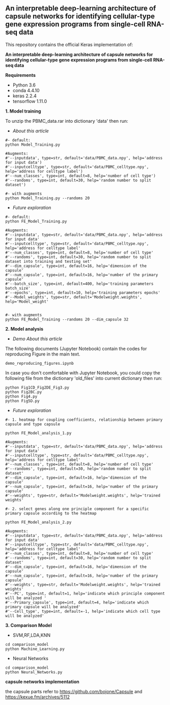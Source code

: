 ## An interpretable deep-learning architecture of capsule networks for identifying cellular-type gene expression programs from single-cell RNA-seq data

This repository contains the official Keras implementation of:

**An interpretable deep-learning architecture of capsule networks for identifying cellular-type gene expression programs from single-cell RNA-seq data**



**Requirements**
- Python 3.6
- conda 4.4.10
- keras 2.2.4
- tensorflow 1.11.0


**1. Model training**

To unzip the PBMC_data.rar into dictionary 'data' then run:

- *About this article*
```
#- default:
python Model_Training.py

#Augments:
#'--inputdata', type=str, default='data/PBMC_data.npy', help='address for input data')
#'--inputcelltype', type=str, default='data/PBMC_celltype.npy', help='address for celltype label')
#'--num_classes', type=int, default=8, help='number of cell type')
#'--randoms', type=int, default=30, help='random number to split dataset')

#- with augments
python Model_Training.py --randoms 20

```

- *Future exploration*
```
#- default:
python FE_Model_Training.py

#Augments:
#'--inputdata', type=str, default='data/PBMC_data.npy', help='address for input data'
#'--inputcelltype', type=str, default='data/PBMC_celltype.npy', help='address for celltype label'
#'--num_classes', type=int, default=8, help='number of cell type'
#'--randoms', type=int, default=30, help='random number to split dataset into training and testing set'
#'--dim_capsule', type=int, default=16, help='dimension of the capsule'
#'--num_capsule', type=int, default=16, help='number of the primary capsule'
#'--batch_size', type=int, default=400, help='training parameters batch_size'
#'--epochs', type=int, default=10, help='training parameters epochs'
#'--Model_weights', type=str, default='Modelweight.weights', help='Model_weight'


#- with augments
python FE_Model_Training --randoms 20 --dim_capsule 32
```

**2. Model analysis**

- *Demo About this article*

The following documents (Jupyter Notebook) contain the codes for reproducing Figure in the main text.
```
demo_reproducing_figures.ipynb
```
In case you don't comfortable with Jupyter Notebook, you could copy the following file from the dictionary 'old_files' into current dictionary then run:
```
python Fig1CD_Fig2DE_Fig3.py
python Fig2BC.py
python Fig4.py
python Fig5D.py
```

- *Future exploration*
```
#- 1. heatmap for coupling coefficients, relationship between primary capsule and type capsule

python FE_Model_analysis_1.py

#Augments:
#'--inputdata', type=str, default='data/PBMC_data.npy', help='address for input data'
#'--inputcelltype', type=str, default='data/PBMC_celltype.npy', help='address for celltype label'
#'--num_classes', type=int, default=8, help='number of cell type'
#'--randoms', type=int, default=30, help='random number to split dataset'
#'--dim_capsule', type=int, default=16, help='dimension of the capsule'
#'--num_capsule', type=int, default=16, help='number of the primary capsule'
#'--weights', type=str, default='Modelweight.weights', help='trained weights'

#- 2. select genes along one principle component for a specific primary capsule according to the heatmap

python FE_Model_analysis_2.py

#Augments:
#'--inputdata', type=str, default='data/PBMC_data.npy', help='address for input data'
#'--inputcelltype', type=str, default='data/PBMC_celltype.npy', help='address for celltype label'
#'--num_classes', type=int, default=8, help='number of cell type'
#'--randoms', type=int, default=30, help='random number to split dataset'
#'--dim_capsule', type=int, default=16, help='dimension of the capsule'
#'--num_capsule', type=int, default=16, help='number of the primary capsule'
#'--weights', type=str, default='Modelweight.weights', help='trained weights'
#'--PC', type=int, default=1, help='indicate which principle component will be analyzed '
#'--Primary_capsule', type=int, default=4, help='indicate which primary capsule will be analyzed'
#'--Cell_type', type=int, default=-1, help='indicate which cell type will be analyzed'
```

**3. Comparison Model**

- SVM,RF,LDA,KNN
```
cd comparison_model
python Machine_Learning.py
```

- Neural Networks
```
cd comparison_model
python Neural_Networks.py
```

**capsule networks implementation**

the capsule parts refer to https://github.com/bojone/Capsule and https://kexue.fm/archives/5112